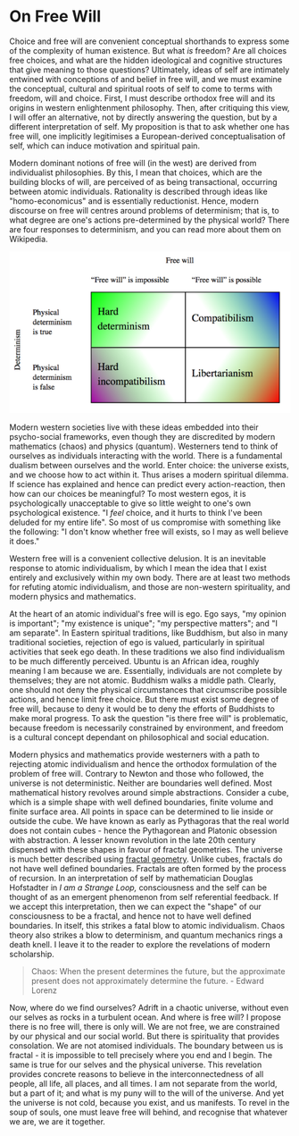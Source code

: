 # On Free Will


<p>Choice and free will are convenient conceptual shorthands to express some of the complexity of human existence. But what <em>is </em>freedom? Are all choices free choices, and what are the hidden ideological and cognitive structures that give meaning to those questions? Ultimately, ideas of self are intimately entwined with conceptions of and belief in free will, and we must examine the conceptual, cultural and spiritual roots of self to come to terms with freedom, will and choice. First, I must describe orthodox free will and its origins in western enlightenment philosophy. Then, after critiquing this view, I will offer an alternative, not by directly answering the question, but by a different interpretation of self. My proposition is that to ask whether one has free will, one implicitly legitimises a European-derived conceptualisation of self, which can induce motivation and spiritual pain.</p>
<p>Modern dominant notions of free will (in the west) are derived from individualist philosophies. By this, I mean that choices, which are the building blocks of will, are perceived of as being transactional, occurring between atomic individuals. Rationality is described through ideas like "homo-economicus" and is essentially reductionist. Hence, modern discourse on free will centres around problems of determinism; that is, to what degree are one's actions pre-determined by the physical world? There are four responses to determinism, and you can read more about them on Wikipedia.</p>

![freewillgrid](/images/freewillgrid.png)

Modern western societies live with these ideas embedded into their psycho-social frameworks, even though they are discredited by modern mathematics (chaos) and physics (quantum). Westerners tend to think of ourselves as individuals interacting with the world. There is a fundamental dualism between ourselves and the world. Enter choice: the universe exists, and we choose how to act within it. Thus arises a modern spiritual dilemma. If science has explained and hence can predict every action-reaction, then how can our choices be meaningful? To most western egos, it is psychologically unacceptable to give so little weight to one's own psychological existence. "I <em>feel </em>choice, and it hurts to think I've been deluded for my entire life". So most of us compromise with something like the following: "I don't know whether free will exists, so I may as well believe it does."</p>
<p>Western free will is a convenient collective delusion. It is an inevitable response to atomic individualism, by which I mean the idea that I exist entirely and exclusively within my own body. There are at least two methods for refuting atomic individualism, and those are non-western spirituality, and modern physics and mathematics.</p>
<p>At the heart of an atomic individual's free will is ego. Ego says, "my opinion is important"; "my existence is unique"; "my perspective matters"; and "I am separate". In Eastern spiritual traditions, like Buddhism, but also in many traditional societies, rejection of ego is valued, particularly in spiritual activities that seek ego death. In these traditions we also find individualism to be much differently perceived. Ubuntu is an African idea, roughly meaning I am because we are. Essentially, individuals are not complete by themselves; they are not atomic. Buddhism walks a middle path. Clearly, one should not deny the physical circumstances that circumscribe possible actions, and hence limit free choice. But there must exist some degree of free will, because to deny it would be to deny the efforts of Buddhists to make moral progress. To ask the question "is there free will" is problematic, because freedom is necessarily constrained by environment, and freedom is a cultural concept dependant on philosophical and social education.</p>
<p>Modern physics and mathematics provide westerners with a path to rejecting atomic individualism and hence the orthodox formulation of the problem of free will. Contrary to Newton and those who followed, the universe is not deterministic. Neither are boundaries well defined. Most mathematical history revolves around simple abstractions. Consider a cube, which is a simple shape with well defined boundaries, finite volume and finite surface area. All points in space can be determined to lie inside or outside the cube. We have known as early as Pythagoras that the real world does not contain cubes - hence the Pythagorean and Platonic obsession with abstraction. A lesser known revolution in the late 20th century dispensed with these shapes in favour of fractal geometries. The universe is much better described using <a title="fractal geometry" href="http://en.wikipedia.org/wiki/Patterns_in_nature#Trees.2C_fractals" target="_blank">fractal geometry</a>. Unlike cubes, fractals do not have well defined boundaries. Fractals are often formed by the process of recursion. In an interpretation of self by mathematician Douglas Hofstadter in <em>I am a Strange Loop, </em>consciousness and the self can be thought of as an emergent phenomenon from self referential feedback. If we accept this interpretation, then we can expect the "shape" of our consciousness to be a fractal, and hence not to have well defined boundaries. In itself, this strikes a fatal blow to atomic individualism. Chaos theory also strikes a blow to determinism, and quantum mechanics rings a death knell. I leave it to the reader to explore the revelations of modern scholarship.</p>
<blockquote><p>Chaos: When the present determines the future, but the approximate present does not approximately determine the future.  -  Edward Lorenz</p></blockquote>
<p>Now, where do we find ourselves? Adrift in a chaotic universe, without even our selves as rocks in a turbulent ocean. And where is free will? I propose there is no free will, there is only will. We are not free, we are constrained by our physical and our social world. But there is spirituality that provides consolation. We are not atomised individuals. The boundary between us is fractal - it is impossible to tell precisely where you end and I begin. The same is true for our selves and the physical universe. This revelation provides concrete reasons to believe in the interconnectedness of all people, all life, all places, and all times. I am not separate from the world, but a part of it; and what is my puny will to the will of the universe. And yet the universe is not cold, because you exist, and us manifests. To revel in the soup of souls, one must leave free will behind, and recognise that whatever we are, we are it together.</p>
